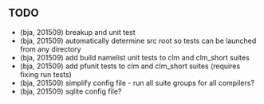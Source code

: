 TODO
----

* (bja, 201509) breakup and unit test
* (bja, 201509) automatically determine src root so tests can be launched from any directory
* (bja, 201509) add build namelist unit tests to clm and clm_short suites
* (bja, 201509) add pfunit tests to clm and clm_short suites (requires fixing run tests)
* (bja, 201509) simplify config file - run all suite groups for all compilers?
* (bja, 201509) sqlite config file?
